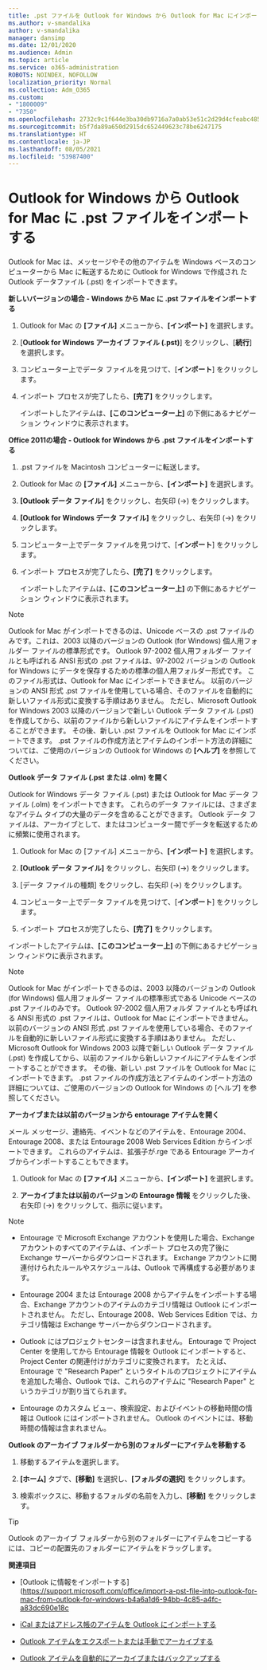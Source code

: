 ```yaml
---
title: .pst ファイルを Outlook for Windows から Outlook for Mac にインポートする
ms.author: v-smandalika
author: v-smandalika
manager: dansimp
ms.date: 12/01/2020
ms.audience: Admin
ms.topic: article
ms.service: o365-administration
ROBOTS: NOINDEX, NOFOLLOW
localization_priority: Normal
ms.collection: Adm_O365
ms.custom:
- "1800009"
- "7350"
ms.openlocfilehash: 2732c9c1f644e3ba30db9716a7a0ab53e51c2d29d4cfeabc485133ed99531a05
ms.sourcegitcommit: b5f7da89a650d2915dc652449623c78be6247175
ms.translationtype: HT
ms.contentlocale: ja-JP
ms.lasthandoff: 08/05/2021
ms.locfileid: "53987400"
---
```

# <a name="import-a-pst-file-from-outlook-for-windows-to-outlook-for-mac"></a>Outlook for Windows から Outlook for Mac に .pst ファイルをインポートする 

Outlook for Mac は、メッセージやその他のアイテムを Windows ベースのコンピューターから Mac に転送するために Outlook for Windows で作成され たOutlook データファイル (.pst) をインポートできます。

**新しいバージョンの場合 - Windows から Mac に .pst ファイルをインポートする**

1. Outlook for Mac の **[ファイル]** メニューから、**[インポート]** を選択します。

2. [**Outlook for Windows アーカイブ ファイル (.pst)**] をクリックし、[**続行**] を選択します。

3. コンピューター上でデータ ファイルを見つけて、[**インポート**] をクリックします。

4. インポート プロセスが完了したら、**[完了]** をクリックします。

   インポートしたアイテムは、**[このコンピューター上]** の下側にあるナビゲーション ウィンドウに表示されます。


**Office 2011の場合 - Outlook for Windows から .pst ファイルをインポートする**

1. .pst ファイルを Macintosh コンピューターに転送します。

2. Outlook for Mac の **[ファイル]** メニューから、**[インポート]** を選択します。

3. **[Outlook データ ファイル]** をクリックし、右矢印 (→) をクリックします。

4. **[Outlook for Windows データ ファイル]** をクリックし、右矢印 (→) をクリックします。

5. コンピューター上でデータ ファイルを見つけて、[**インポート**] をクリックします。

6. インポート プロセスが完了したら、**[完了]** をクリックします。

   インポートしたアイテムは、**[このコンピューター上]** の下側にあるナビゲーション ウィンドウに表示されます。

> [!NOTE]
> Outlook for Mac がインポートできるのは、Unicode ベースの .pst ファイルのみです。これは、2003 以降のバージョンの Outlook (for Windows) 個人用フォルダー ファイルの標準形式です。 Outlook 97-2002 個人用フォルダー ファイルとも呼ばれる ANSI 形式の .pst ファイルは、97-2002 バージョンの Outlook for Windows にデータを保存するための標準の個人用フォルダー形式です。 このファイル形式は、Outlook for Mac にインポートできません。 以前のバージョンの ANSI 形式 .pst ファイルを使用している場合、そのファイルを自動的に新しいファイル形式に変換する手順はありません。 ただし、Microsoft Outlook for Windows 2003 以降のバージョンで新しい Outlook データ ファイル (.pst) を作成してから、以前のファイルから新しいファイルにアイテムをインポートすることができます。 その後、新しい .pst ファイルを Outlook for Mac にインポートできます。 .pst ファイルの作成方法とアイテムのインポート方法の詳細については、ご使用のバージョンの Outlook for Windows の **[ヘルプ]** を参照してください。

**Outlook データ ファイル (.pst または .olm) を開く**

Outlook for Windows データ ファイル (.pst) または Outlook for Mac データ ファイル (.olm) をインポートできます。 これらのデータ ファイルには、さまざまなアイテム タイプの大量のデータを含めることができます。 Outlook データ ファイルは、アーカイブとして、またはコンピューター間でデータを転送するために頻繁に使用されます。

1. Outlook for Mac の [ファイル] メニューから、**[インポート]** を選択します。

2. **[Outlook データ ファイル]** をクリックし、右矢印 (→) をクリックします。

3. [データ ファイルの種類] をクリックし、右矢印 (→) をクリックします。

4. コンピューター上でデータ ファイルを見つけて、[**インポート**] をクリックします。

5. インポート プロセスが完了したら、**[完了]** をクリックします。

インポートしたアイテムは、**[このコンピューター上]** の下側にあるナビゲーション ウィンドウに表示されます。

> [!NOTE]
> Outlook for Mac がインポートできるのは、2003 以降のバージョンの Outlook (for Windows) 個人用フォルダー ファイルの標準形式である Unicode ベースの .pst ファイルのみです。 Outlook 97-2002 個人用フォルダ ファイルとも呼ばれる ANSI 形式の .pst ファイルは、Outlook for Mac にインポートできません。 以前のバージョンの ANSI 形式 .pst ファイルを使用している場合、そのファイルを自動的に新しいファイル形式に変換する手順はありません。 ただし、Microsoft Outlook for Windows 2003 以降で新しい Outlook データ ファイル (.pst) を作成してから、以前のファイルから新しいファイルにアイテムをインポートすることができます。 その後、新しい .pst ファイルを Outlook for Mac にインポートできます。 .pst ファイルの作成方法とアイテムのインポート方法の詳細については、ご使用のバージョンの Outlook for Windows の [ヘルプ] を参照してください。 

**アーカイブまたは以前のバージョンから entourage アイテムを開く**

メール メッセージ、連絡先、イベントなどのアイテムを、Entourage 2004、Entourage 2008、または Entourage 2008 Web Services Edition からインポートできます。 これらのアイテムは、拡張子が.rge である Entourage アーカイブからインポートすることもできます。

1. Outlook for Mac の **[ファイル]** メニューから、**[インポート]** を選択します。

2. **アーカイブまたは以前のバージョンの Entourage 情報** をクリックした後、右矢印 (→) をクリックして、指示に従います。

> [!NOTE]
- Entourage で Microsoft Exchange アカウントを使用した場合、Exchange アカウントのすべてのアイテムは、インポート プロセスの完了後に Exchange サーバーからダウンロードされます。 Exchange アカウントに関連付けられたルールやスケジュールは、Outlook で再構成する必要があります。

- Entourage 2004 または Entourage 2008 からアイテムをインポートする場合、Exchange アカウントのアイテムのカテゴリ情報は Outlook にインポートされません。 ただし、Entourage 2008、Web Services Edition では、カテゴリ情報は Exchange サーバーからダウンロードされます。

- Outlook にはプロジェクトセンターは含まれません。 Entourage で Project Center を使用してから Entourage 情報を Outlook にインポートすると、Project Center の関連付けがカテゴリに変換されます。 たとえば、Entourage で "Research Paper" というタイトルのプロジェクトにアイテムを追加した場合、Outlook では、これらのアイテムに "Research Paper" というカテゴリが割り当てられます。

- Entourage のカスタム ビュー、検索設定、およびイベントの移動時間の情報は Outlook にはインポートされません。 Outlook のイベントには、移動時間の情報は含まれません。

**Outlook のアーカイブ フォルダーから別のフォルダーにアイテムを移動する**

1. 移動するアイテムを選択します。

2. **[ホーム]** タブで、**[移動]** を選択し、**[フォルダの選択]** をクリックします。

3. 検索ボックスに、移動するフォルダの名前を入力し、**[移動]** をクリックします。

> [!TIP]
> Outlook のアーカイブ フォルダーから別のフォルダーにアイテムをコピーするには、コピーの配置先のフォルダーにアイテムをドラッグします。

**関連項目**

- [Outlook に情報をインポートする](https://support.microsoft.com/office/import-a-pst-file-into-outlook-for-mac-from-outlook-for-windows-b4a6a1d6-94bb-4c85-a4fc-a83dc690e18c

- [iCal またはアドレス帳のアイテムを Outlook にインポートする](https://support.microsoft.com/office/import-ical-or-address-book-items-into-outlook-for-mac-0450a248-6a40-4f84-ba9c-6c545bc11639)


- [Outlook アイテムをエクスポートまたは手動でアーカイブする](https://support.microsoft.com/office/export-items-to-an-archive-file-in-outlook-for-mac-281a62bf-cc42-46b1-9ad5-6bda80ca3106)

- [Outlook アイテムを自動的にアーカイブまたはバックアップする](https://support.microsoft.com/office/automatically-archive-or-back-up-outlook-for-mac-items-441fcce5-2262-4b64-ac8c-fa949df989f5)
